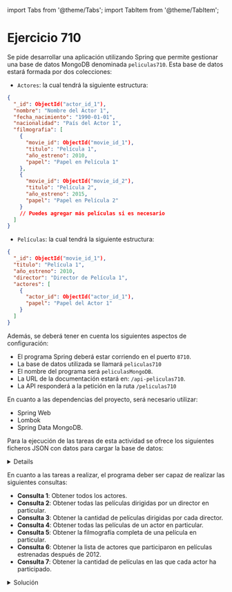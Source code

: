 import Tabs from '@theme/Tabs';
import TabItem from '@theme/TabItem';

# Ejercicio 710
Se pide desarrollar una aplicación utilizando Spring que permite gestionar una base de datos MongoDB denominada ``peliculas710``. Esta base de datos estará formada por dos colecciones:

* ``Actores``: la cual tendrá la siguiente estructura:
```json
{
  "_id": ObjectId("actor_id_1"),
  "nombre": "Nombre del Actor 1",
  "fecha_nacimiento": "1990-01-01",
  "nacionalidad": "País del Actor 1",
  "filmografia": [
    {
      "movie_id": ObjectId("movie_id_1"),
      "titulo": "Película 1",
      "año_estreno": 2010,
      "papel": "Papel en Película 1"
    },
    {
      "movie_id": ObjectId("movie_id_2"),
      "titulo": "Película 2",
      "año_estreno": 2015,
      "papel": "Papel en Película 2"
    }
    // Puedes agregar más películas si es necesario
  ]
}
```	

* ``Películas``: la cual tendrá la siguiente estructura:
```json
{
  "_id": ObjectId("movie_id_1"),
  "titulo": "Película 1",
  "año_estreno": 2010,
  "director": "Director de Película 1",
  "actores": [
    {
      "actor_id": ObjectId("actor_id_1"),
      "papel": "Papel del Actor 1"
    }
  ]
}

```

Además, se deberá tener en cuenta los siguientes aspectos de configuración:

* El programa Spring deberá estar corriendo en el puerto ``8710``.
* La base de datos utilizada se llamará ``peliculas710``
* El nombre del programa será ``peliculasMongoDB``.
* La URL de la documentación estará en: ``/api-peliculas710``.
* La API responderá a la petición en la ruta ``/peliculas710``
  
En cuanto a las dependencias del proyecto, será necesario utilizar:

* Spring Web
* Lombok
* Spring Data MongoDB.
  
Para la ejecución de las tareas de esta actividad se ofrece los siguientes ficheros JSON con datos para cargar la base de datos:

<details>
<sumary>Datos de prueba</sumary>

<Tabs>
<TabItem value="Peliculas.json">
```json
[
  {
    "_id": {"$oid": "65b770bae27e1a88c647617d"},
    "titulo": "Película 1",
    "año_estreno": 2010,
    "director": "Director de Película 1",
    "actores": [
      {"actor_id": {"$oid": "65b77087c247323b63113437"}, "papel": "Papel del Actor 1"},
      {"actor_id": {"$oid": "65b770b34cc76b138eaaa877"}, "papel": "Papel del Actor 3"}
    ]
  },
  {
    "_id": {"$oid": "65b770c1c7075199c3c6946b"},
    "titulo": "Película 2",
    "año_estreno": 2015,
    "director": "Director de Película 2",
    "actores": [
      {"actor_id": {"$oid": "65b77087c247323b63113437"}, "papel": "Papel del Actor 1"},
      {"actor_id": {"$oid": "65b770a3e760b6a0054f7643"}, "papel": "Papel del Actor 2"}
    ]
  },
  {
    "_id": {"$oid": "65b770cd5f55901d32eaf60c"},
    "titulo": "Película 3",
    "año_estreno": 2012,
    "director": "Director de Película 3",
    "actores": [
      {"actor_id": {"$oid": "65b770a3e760b6a0054f7643"}, "papel": "Papel del Actor 2"},
      {"actor_id": {"$oid": "65b770b34cc76b138eaaa877"}, "papel": "Papel del Actor 3"}
    ]
  }
]
```
</TabItem>
<TabItem value="Actores.json">
```json
[
  {
    "_id": {"$oid": "65b77087c247323b63113437"},
    "nombre": "Nombre del Actor 1",
    "fecha_nacimiento": "1990-01-01",
    "nacionalidad": "País del Actor 1",
    "filmografia": [
      {"movie_id": {"$oid": "65b770bae27e1a88c647617d"}, "papel": "Papel en Película 1"},
      {"movie_id": {"$oid": "65b770c1c7075199c3c6946b"}, "papel": "Papel en Película 2"}
    ]
  },
  {
    "_id": {"$oid": "65b770a3e760b6a0054f7643"},
    "nombre": "Nombre del Actor 2",
    "fecha_nacimiento": "1985-03-15",
    "nacionalidad": "País del Actor 2",
    "filmografia": [
      {"movie_id": {"$oid": "65b770c1c7075199c3c6946b"}, "papel": "Papel en Película 2"},
      {"movie_id": {"$oid": "65b770cd5f55901d32eaf60c"}, "papel": "Papel en Película 3"}
    ]
  },
  {
    "_id": {"$oid": "65b770b34cc76b138eaaa877"},
    "nombre": "Nombre del Actor 3",
    "fecha_nacimiento": "1988-07-20",
    "nacionalidad": "País del Actor 3",
    "filmografia": [
      {"movie_id": {"$oid": "65b770bae27e1a88c647617d"}, "papel": "Papel en Película 1"},
      {"movie_id": {"$oid": "65b770cd5f55901d32eaf60c"}, "papel": "Papel en Película 3"}
    ]
  }
]
```
</TabItem>
</Tabs>

</details>

En cuanto a las tareas a realizar, el programa deber ser capaz de realizar las siguientes consultas:

* **Consulta 1**: Obtener todos los actores.
* **Consulta 2**: Obtener todas las películas dirigidas por un director en particular.
* **Consulta 3**: Obtener la cantidad de películas dirigidas por cada director.
* **Consulta 4**: Obtener todas las películas de un actor en particular.
* **Consulta 5**: Obtener la filmografía completa de una película en particular.
* **Consulta 6**: Obtener la lista de actores que participaron en películas estrenadas después de 2012.
* **Consulta 7**: Obtener la cantidad de películas en las que cada actor ha participado.

<details>
<summary>Solución</summary>
<Tabs>
<TabItem value="DTO">
<Tabs>
<TabItem value="ActorCuentaDTO">
```java
package com.example.DTO;

import lombok.AllArgsConstructor;
import lombok.Data;
import lombok.NoArgsConstructor;

@Data
@AllArgsConstructor
@NoArgsConstructor
public class ActorCuentaDTO {

    private String actorId;
    private long count;

}

```
</TabItem>
<TabItem value="ActorDTO">
```java
package com.example.DTO;

import lombok.AllArgsConstructor;
import lombok.Data;
import lombok.NoArgsConstructor;

import java.util.ArrayList;
import java.util.List;

@Data
@AllArgsConstructor
@NoArgsConstructor
public class ActorDTO {

    private String nombre;
    private List<String> listaPeliculas = new ArrayList<>();

}

```
</TabItem>
<TabItem value="PeliculaDTO">
```java
package com.example.DTO;

import com.example.Modelos.Pelicula;
import lombok.AllArgsConstructor;
import lombok.Data;
import lombok.NoArgsConstructor;
import org.springframework.data.annotation.Id;

@Data
@AllArgsConstructor
@NoArgsConstructor
public class PeliculaDTO {
    @Id
    private String id;
    private String titulo;
    private int anhoEstreno;

    public PeliculaDTO(Pelicula pelicula) {
        this.id = pelicula.getId();
        this.titulo = pelicula.getTitulo();
        this.anhoEstreno = pelicula.getAño_estreno();
    }
}

```
</TabItem>
</Tabs>
</TabItem>
<TabItem value="Modelos">
<Tabs>
<TabItem value="Actor">
```java
package com.example.Modelos;

import lombok.AllArgsConstructor;
import lombok.Data;
import lombok.NoArgsConstructor;
import org.springframework.data.annotation.Id;
import org.springframework.data.mongodb.core.mapping.Document;

import java.util.ArrayList;
import java.util.List;

@Data
@AllArgsConstructor
@NoArgsConstructor
@Document(collection = "actores")
public class Actor {
    @Id
    private String id;
    private String nombre;
    private String fecha_nacimiento;
    private String nacionalidad;
    private List<FilmografiaItem> filmografia;
}

```
</TabItem>
<TabItem value="ActorEnPelicula">
```java
package com.example.Modelos;

import lombok.AllArgsConstructor;
import lombok.Data;
import lombok.NoArgsConstructor;

@Data
@AllArgsConstructor
@NoArgsConstructor
public class ActorEnPelicula {

    private String actor_id;
    private String papel;

}

```
</TabItem>
<TabItem value="FilmografiaItem">
```java
package com.example.Modelos;

import lombok.AllArgsConstructor;
import lombok.Data;
import lombok.NoArgsConstructor;

@Data
@AllArgsConstructor
@NoArgsConstructor
public class FilmografiaItem {

    private String movie_id;
    private String papel;

}

```
</TabItem>
<TabItem value="Pelicula">
```java
package com.example.Modelos;

import lombok.AllArgsConstructor;
import lombok.Data;
import lombok.NoArgsConstructor;
import org.springframework.data.annotation.Id;
import org.springframework.data.mongodb.core.mapping.Document;

import java.util.ArrayList;
import java.util.List;

@Data
@AllArgsConstructor
@NoArgsConstructor
@Document(collection = "peliculas")
public class Pelicula {

    @Id
    private String id;
    private String titulo;
    private int año_estreno;
    private String director;
    private List<ActorEnPelicula> actores;  // idActores - papel

}

```
</TabItem>
</Tabs>
</TabItem>
<TabItem value="Repositorio">
<Tabs>
<TabItem value="ActorRepositorio">
```java
package com.example.Repositorio;

import com.example.Modelos.Actor;
import org.springframework.data.mongodb.repository.MongoRepository;
import org.springframework.data.mongodb.repository.Query;

import java.util.List;

public interface ActorRepositorio extends MongoRepository<Actor, String> {
    List<Actor> findByNombre(String nombreActor);

    @Query("{'filmografia.movie_id': { $in: ?0 }}")
    List<Actor> findAllByFilmografiaMovieIdIn(List<String> movieIds);

    List<Actor> findByIdIn(List<String> listasIds);
}

```
</TabItem>
<TabItem value="PeliculaRepositorio">
```java
package com.example.Repositorio;

import com.example.Modelos.Pelicula;
import org.springframework.data.mongodb.repository.MongoRepository;
import org.springframework.data.mongodb.repository.Query;

import java.util.List;

public interface PeliculaRepositorio extends MongoRepository<Pelicula, String> {
    List<Pelicula> findByDirector(String nombreDirector);

    List<Pelicula> findByTitulo(String nombrePelicula);

    @Query("{ 'año_estreno': { $gt: 2012 } }")
    List<Pelicula> findPeliculasEstrenadasDespuesDe2010();

    List<Pelicula> findByIdIn(List<String> listaIds);
}

```
</TabItem>
</Tabs>
</TabItem>
<TabItem value="Servicio">
<Tabs>
<TabItem value="ActorServicio">
```java
package com.example.Servicios;

import com.example.Modelos.Actor;
import com.example.Repositorio.ActorRepositorio;
import org.springframework.beans.factory.annotation.Autowired;
import org.springframework.stereotype.Service;

import java.util.List;

@Service
public class ActorServicio {
    @Autowired
    private ActorRepositorio actorRepositorio;

    public List<Actor> findAll() {
        return actorRepositorio.findAll();
    }

    public List<Actor> findByNombre(String nombreActor) {
        return actorRepositorio.findByNombre(nombreActor);
    }

    public List<Actor> findAllByFilmografiaMovieIdIn(List<String> movieIds) {
        return actorRepositorio.findAllByFilmografiaMovieIdIn(movieIds);
    }

    public List<Actor> findAllByIdIn(List<String> listasIds) {
        return actorRepositorio.findByIdIn(listasIds);
    }
}

```
</TabItem>
<TabItem value="PeliculaServicio">
```java
package com.example.Servicios;

import com.example.DTO.PeliculaDTO;
import com.example.Modelos.Pelicula;
import com.example.Repositorio.PeliculaRepositorio;
import org.springframework.beans.factory.annotation.Autowired;
import org.springframework.stereotype.Service;

import java.util.List;
import java.util.stream.Collectors;

@Service
public class PeliculaServicio {

    @Autowired
    private PeliculaRepositorio peliculaRepositorio;

    public List<PeliculaDTO> findByDirector(String nombreDirector) {
        return peliculaRepositorio.findByDirector(nombreDirector)
                .stream()
                .map(PeliculaDTO::new)
                .collect(Collectors.toList());
    }

    public List<Pelicula> findAll() {
        return peliculaRepositorio.findAll();
    }

    public List<Pelicula> findByTitulo(String nombrePelicula) {
        return peliculaRepositorio.findByTitulo(nombrePelicula);
    }

    public List<Pelicula> findPeliculasEstrenadasDespuesDe2010() {
        return peliculaRepositorio.findPeliculasEstrenadasDespuesDe2010();
    }

    public List<Pelicula> findPeliculasByActorId(List<String> ids) {
        return peliculaRepositorio.findByIdIn(ids);
    }
}

```
</TabItem>
</Tabs>
</TabItem>
<TabItem value="Controlador">
```java
package com.example;

import com.example.DTO.*;
import com.example.Modelos.*;
import com.example.Servicios.*;
import org.springframework.beans.factory.annotation.Autowired;
import org.springframework.http.ResponseEntity;
import org.springframework.web.bind.annotation.GetMapping;
import org.springframework.web.bind.annotation.PathVariable;
import org.springframework.web.bind.annotation.RequestMapping;
import org.springframework.web.bind.annotation.RestController;

import java.util.ArrayList;
import java.util.HashSet;
import java.util.List;
import java.util.Set;
import java.util.stream.Collectors;

@RestController
@RequestMapping("/peliculas710")
public class Controlador {

    @Autowired
    private ActorServicio actorServicio;
    @Autowired
    private PeliculaServicio peliculaServicio;

    @GetMapping("/consulta1")
    public ResponseEntity<List<Actor>> consulta1(){
        List<Actor> listasActores = actorServicio.findAll();
        return ResponseEntity.ok(listasActores);
    }

    @GetMapping("/consulta2/{nombreDirector}")
    public ResponseEntity<List<PeliculaDTO>> consulta2(@PathVariable String nombreDirector){
        List<PeliculaDTO> listaPeliculas = peliculaServicio.findByDirector(nombreDirector);
        return ResponseEntity.ok(listaPeliculas);
    }

    @GetMapping("/consulta3")
    public ResponseEntity<List<ActorDTO>> consulta3(){
        List<ActorDTO> listaDirectores = new ArrayList<>();
        List<String> listaNombreDirectores = peliculaServicio.findAll()
                .stream()
                .map(Pelicula::getDirector)
                .toList();

        for (String nombre : listaNombreDirectores){
            List<String> listaPeliculas = peliculaServicio.findByDirector(nombre)
                    .stream()
                    .map(PeliculaDTO::getTitulo)
                    .collect(Collectors.toList());

            listaDirectores.add(new ActorDTO(nombre, listaPeliculas));
        }
        return ResponseEntity.ok(listaDirectores);
    }

    @GetMapping("/consulta4/{nombreActor}")
    public ResponseEntity<List<PeliculaDTO>> consulta4(@PathVariable String nombreActor){
        Actor actor = actorServicio.findByNombre(nombreActor).get(0);
        List<PeliculaDTO> listaPelicuals = peliculaServicio.findPeliculasByActorId(
                actor.getFilmografia()
                        .stream()
                        .map(peli -> peli.getMovie_id())
                        .toList()
                )
                .stream()
                .map(PeliculaDTO::new)
                .collect(Collectors.toList());
        return ResponseEntity.ok(listaPelicuals);
        // TODO modificar
    }

    @GetMapping("/consulta5/{nombrePelicula}")
    public ResponseEntity<List<PeliculaDTO>> consulta5(@PathVariable String nombrePelicula){
        List<PeliculaDTO> listaPeliculas = peliculaServicio.findByTitulo(nombrePelicula)
                .stream()
                .map(PeliculaDTO::new)
                .collect(Collectors.toList());
        return ResponseEntity.ok(listaPeliculas);
    }

    @GetMapping("/consulta6")
    public List<Actor> consulta6(){
        List<Pelicula> peliculas = peliculaServicio.findPeliculasEstrenadasDespuesDe2010();

        List<String> listasIds = new ArrayList<>();
        for (Pelicula pelicula : peliculas){
            for (ActorEnPelicula actor : pelicula.getActores()){
                if (!listasIds.contains(actor.getActor_id()))
                    listasIds.add(actor.getActor_id());
            }
        }

        // Obtener actores de las películas
        return actorServicio.findAllByIdIn(listasIds);
    }

    @GetMapping("/consulta7")
    public ResponseEntity<List<ActorCuentaDTO>> consulta7(){
        List<ActorCuentaDTO> listaActoresYCuenta = actorServicio.findAll()
                .stream()
                .map(actor -> new ActorCuentaDTO(actor.getNombre(), actor.getFilmografia().size()))
                .toList();
        return ResponseEntity.ok(listaActoresYCuenta);
    }
}

```	
</TabItem>
<TabItem value="Application">
```java
package com.example;

import org.springframework.boot.SpringApplication;
import org.springframework.boot.autoconfigure.SpringBootApplication;

@SpringBootApplication
public class Application {

	public static void main(String[] args) {
		SpringApplication.run(Application.class, args);
	}

}
```
</TabItem>
<TabItem value="application.properties">
```properties
spring.data.mongodb.uri=mongodb://localhost:27017/peliculas710
spring.data.mongodb.host=localhost
spring.data.mongodb.port=27017
server.port=8710
spring.application.name=peliculas710
springdoc.api-docs.path=/api-peliculas710
```
</TabItem>
</Tabs>
</details>